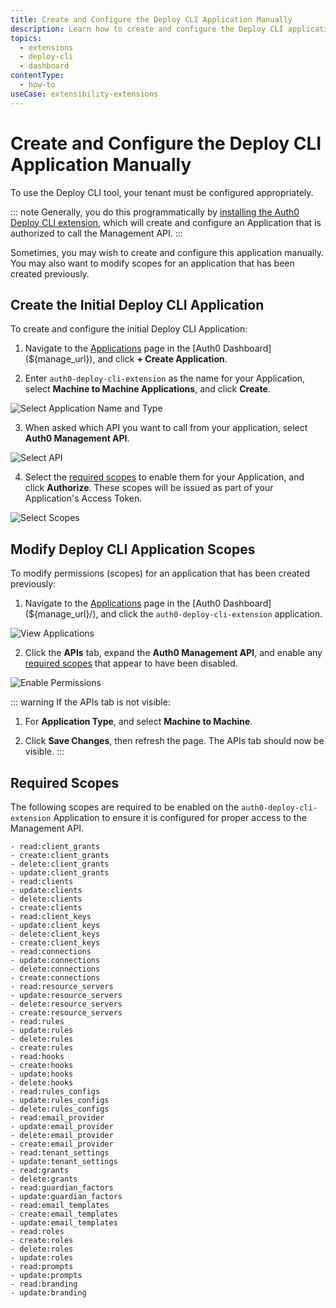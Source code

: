 ```yaml
---
title: Create and Configure the Deploy CLI Application Manually
description: Learn how to create and configure the Deploy CLI application for use with the Deploy CLI tool. This can be done programmatically using the Auth0 Deploy CLI extension.
topics:
  - extensions
  - deploy-cli
  - dashboard
contentType:
  - how-to
useCase: extensibility-extensions
---
```

# Create and Configure the Deploy CLI Application Manually

To use the Deploy CLI tool, your tenant must be configured appropriately.

::: note
Generally, you do this programmatically by [installing the Auth0 Deploy CLI extension](/extensions/deploy-cli/guides/install-deploy-cli#install-the-deploy-cli-extension), which will create and configure an Application that is authorized to call the Management API.
:::

Sometimes, you may wish to create and configure this application manually. You may also want to modify scopes for an application that has been created previously.

## Create the Initial Deploy CLI Application

To create and configure the initial Deploy CLI Application:

1. Navigate to the [Applications](${manage_url}/#/applications) page in the [Auth0 Dashboard](${manage_url}), and click **+ Create Application**.

2. Enter `auth0-deploy-cli-extension` as the name for your Application, select **Machine to Machine Applications**, and click **Create**.

![Select Application Name and Type](/media/articles/applications/create-client-popup.png)

3. When asked which API you want to call from your application, select **Auth0 Management API**.

![Select API](/media/articles/applications/m2m-select-api.png)

4. Select the [required scopes](#required-scopes) to enable them for your Application, and click **Authorize**. These scopes will be issued as part of your Application's Access Token.

![Select Scopes](/media/articles/applications/m2m-select-scopes.png)

## Modify Deploy CLI Application Scopes
To modify permissions (scopes) for an application that has been created previously:

1. Navigate to the [Applications](${manage_url}/#/applications) page in the [Auth0 Dashboard](${manage_url}/), and click the `auth0-deploy-cli-extension` application.

![View Applications](/media/articles/extensions/deploy-cli/deploy-cli-app-list.png)

2. Click the **APIs** tab, expand the **Auth0 Management API**, and enable any [required scopes](#required-scopes) that appear to have been disabled.

![Enable Permissions](/media/articles/extensions/deploy-cli/deploy-cli-enable-permissions.png)

::: warning
If the APIs tab is not visible:

1. For **Application Type**, and select **Machine to Machine**. 

2. Click **Save Changes**, then refresh the page. The APIs tab should now be visible.
:::

## Required Scopes

The following scopes are required to be enabled on the `auth0-deploy-cli-extension` Application to ensure it is configured for proper access to the Management API.

    - read:client_grants
    - create:client_grants
    - delete:client_grants
    - update:client_grants
    - read:clients
    - update:clients
    - delete:clients
    - create:clients
    - read:client_keys
    - update:client_keys
    - delete:client_keys
    - create:client_keys
    - read:connections
    - update:connections
    - delete:connections
    - create:connections
    - read:resource_servers
    - update:resource_servers
    - delete:resource_servers
    - create:resource_servers
    - read:rules
    - update:rules
    - delete:rules
    - create:rules
    - read:hooks
    - create:hooks
    - update:hooks
    - delete:hooks
    - read:rules_configs
    - update:rules_configs
    - delete:rules_configs
    - read:email_provider
    - update:email_provider
    - delete:email_provider
    - create:email_provider
    - read:tenant_settings
    - update:tenant_settings
    - read:grants
    - delete:grants
    - read:guardian_factors
    - update:guardian_factors
    - read:email_templates
    - create:email_templates
    - update:email_templates
    - read:roles
    - create:roles
    - delete:roles
    - update:roles
    - read:prompts
    - update:prompts
    - read:branding
    - update:branding
